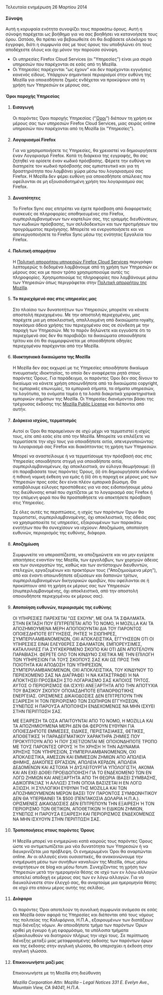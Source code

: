 Τελευταία ενημέρωση 26 Μαρτίου 2014

#### Σύνοψη

Αυτή η κορυφαία ενότητα συνοψίζει τους παρακάτω όρους. Αυτή η σύνοψη παρέχεται ως βοήθημα για να σας βοηθήσει να κατανοήσετε τους όρου. Ωστόσο, θα πρέπει να βεβαιωθείτε ότι θα διαβάσετε ολόκληρο το έγγραφο, διότι η συμφωνία σας με τους όρους του υποδηλώνει ότι τους αποδέχεστε όλους και όχι μόνον την παρούσα σύνοψη.

- Οι υπηρεσίες Firefox Cloud Services (οι "Υπηρεσίες") είναι μια σειρά υπηρεσιών που παρέχονται σε εσάς από τη Mozilla.
- Οι Υπηρεσίες παρέχονται "ως έχουν" και δεν παρέχονται εγγυήσεις κανενός είδους. Υπάρχουν σημαντικοί περιορισμοί στην ευθύνη της Mozilla για οποιεσδήποτε ζημιές ενδέχεται να προκύψουν από τη χρήση των Υπηρεσιών εκ μέρους σας.

#### Όροι παροχής Υπηρεσίας

1. #### Εισαγωγή

    Οι παρόντες Όροι παροχής Υπηρεσίας ("<u>Όροι</u>") διέπουν τη χρήση εκ μέρους σας των υπηρεσιών Firefox Cloud Services, μιας σειράς online υπηρεσιών που παρέχονται από τη Mozilla (οι "Υπηρεσίες").

2. #### Λογαριασμοί Firefox

    Για να χρησιμοποιήσετε τις Υπηρεσίες, θα χρειαστεί να δημιουργήσετε έναν Λογαριασμό Firefox.  Κατά τη διάρκεια της εγγραφής, θα σας ζητηθεί να ορίσετε έναν κωδικό πρόσβασης. Φέρετε την ευθύνη να διατηρείτε τον κωδικό πρόσβασής σας εμπιστευτικό και για τη δραστηριότητα που λαμβάνει χώρα μέσω του λογαριασμού σας Firefox. Η Mozilla δεν φέρει ευθύνη για οποιεσδήποτε απώλειες που οφείλονται σε μη εξουσιοδοτημένη χρήση του λογαριασμού σας Firefox.

3. #### Δυνατότητες

    Το Firefox Sync σας επιτρέπει να έχετε πρόσβαση από διαφορετικές συσκευές σε πληροφορίες αποθηκευμένες στο Firefox, συμπεριλαμβανομένων των καρτελών σας, της γραμμής διευθύνσεων, των κωδικών πρόσβασης, των σελιδοδεικτών και των προτιμήσεων του προγράμματος περιήγησης. Μπορείτε να ενεργοποιήσετε και να απενεργοποιήσετε το Firefox Sync μέσω της ενότητας Εργαλεία του Firefox.

4. #### Πολιτική απορρήτου

    Η [Πολιτική απορρήτου υπηρεσιών Firefox Cloud Services](http://www.mozilla.org/en-US/privacy/firefox-cloud/) περιγράφει λεπτομερώς τι δεδομένα λαμβάνουμε από τη χρήση των Υπηρεσιών εκ μέρους σας και με ποιον τρόπο χρησιμοποιούμε αυτές τις πληροφορίες. Χρησιμοποιούμε τις πληροφορίες που λαμβάνουμε μέσω των Υπηρεσιών όπως περιγράφεται στην [Πολιτική απορρήτου της Mozilla](http://www.mozilla.org/privacy/).

5. #### Το περιεχόμενό σας στις υπηρεσίες μας

    Στο πλαίσιο των δυνατοτήτων των Υπηρεσιών, μπορείτε να κάνετε αποστολή περιεχομένου. Με την αποστολή περιεχομένου, μας παρέχετε μια μη αποκλειστική, απαλλαγμένη από δικαιώματα royalty, παγκόσμια άδεια χρήσης του περιεχομένου σας σε σύνδεση με την παροχή των Υπηρεσιών. Με το παρόν δηλώνετε και εγγυάστε ότι το περιεχόμενό σας δεν θα παραβιάζει τα δικαιώματα οποιουδήποτε τρίτου και ότι θα συμμορφώνεται με οποιεσδήποτε οδηγίες περιεχομένου παρέχονται από την Mozilla.

6. #### Ιδιοκτησιακά δικαιώματα της Mozilla

    Η Mozilla δεν σας εκχωρεί με τις Υπηρεσίες οποιοδήποτε δικαίωμα πνευματικής ιδιοκτησίας, το οποίο δεν αναφέρεται ρητά στους παρόντες Όρους. Για παράδειγμα, οι παρόντες Όροι δεν σας δίνουν το δικαίωμα να κάνετε χρήση οποιωνδήποτε από τα δικαιώματα copyright, τις εμπορικές επωνυμίες, τα εμπορικά σήματα, τα σήματα υπηρεσιών, τα λογότυπα, τα ονόματα τομέα ή τα λοιπά διακριτικά χαρακτηριστικά εμπορικών σημάτων της Mozilla. Οι Υπηρεσίες διανέμονται βάσει της τρέχουσας έκδοσης της [Mozilla Public License](http://www.mozilla.org/MPL/) και διέπονται από αυτήν.

7. #### Διάρκεια ισχύος, τερματισμός

    Αυτοί οι Όροι θα παραμείνουν σε ισχύ μέχρι να τερματιστεί η ισχύς τους, είτε από εσάς είτε από την Mozilla. Μπορείτε να επιλέξετε να τερματίσετε την ισχύ τους για οποιαδήποτε αιτία, απενεργοποιώντας το λογαριασμό σας Firefox και διακόπτοντας τη χρήση των Υπηρεσιών.

    Μπορεί να αναστείλουμε ή να τερματίσουμε την πρόσβασή σας στις Υπηρεσίες οποιαδήποτε στιγμή για οποιαδήποτε αιτία, συμπεριλαμβανομένων, όχι αποκλειστικά, αν εύλογα θεωρήσουμε: (i) ότι παραβιάσατε τους παρόντες Όρους, (ii) ότι δημιουργήσατε κίνδυνο ή πιθανή νομική έκθεση για εμάς ή (iii) ότι η παροχή εκ μέρους μας των Υπηρεσιών προς εσάς δεν είναι πλέον εμπορικά βιώσιμη. Θα καταβάλουμε εύλογες προσπάθειες για να σας ειδοποιήσουμε μέσω της διεύθυνσης email που σχετίζεται με το λογαριασμό σας Firefox ή την επόμενη φορά που θα προσπαθήσετε να αποκτήσετε πρόσβαση στις Υπηρεσίες.

    Σε όλες αυτές τις περιπτώσεις, η ισχύς των παρόντων Όρων θα τερματιστεί, συμπεριλαμβανομένης, όχι αποκλειστικά, της άδειάς σας να χρησιμοποιείτε τις υπηρεσίες, εξαιρουμένων των παρακάτω ενοτήτων που θα συνεχίσουν να ισχύουν: Αποζημίωση, αποποίηση ευθυνών, περιορισμός της ευθύνης, διάφορα.

8. #### Αποζημίωση

    Συμφωνείτε να υπερασπίζεστε, να αποζημιώνετε και να μην εγείρετε απαιτήσεις εναντίον της Mozilla, των εργολάβων, των χορηγών άδειας και των συνεργατών της, καθώς και των αντίστοιχων διευθυντών, στελεχών, εργαζομένων και πρακτόρων τους ("Αποζημιούμενα μέρη"), από και έναντι οποιωνδήποτε αξιώσεων και δαπανών τρίτων, συμπεριλαμβανομένων δικηγορικών αμοιβών, που οφείλονται σε ή προκύπτουν από τη χρήση εκ μέρους σας των Υπηρεσιών (συμπεριλαμβανομένης, όχι αποκλειστικά, από την αποστολή οποιουδήποτε περιεχομένου εκ μέρους σας).

9. #### Αποποίηση ευθυνών, περιορισμός της ευθύνης

    ΟΙ ΥΠΗΡΕΣΙΕΣ ΠΑΡΕΧΕΤΑΙ "ΩΣ ΕΧΟΥΝ", ΜΕ ΟΛΑ ΤΑ ΣΦΑΛΜΑΤΑ. ΣΤΗΝ ΕΚΤΑΣΗ ΠΟΥ ΕΠΙΤΡΕΠΕΤΑΙ ΑΠΟ ΤΟ ΝΟΜΟ, Η MOZILLA ΚΑΙ ΤΑ ΑΠΟΖΗΜΙΟΥΜΕΝΑ ΜΕΡΗ ΑΠΟΠΟΙΟΥΝΤΑΙ ΔΙΑ ΤΟΥ ΠΑΡΟΝΤΟΣ ΟΠΟΙΕΣΔΗΠΟΤΕ ΕΓΓΥΗΣΕΙΣ, ΡΗΤΕΣ Ή ΣΙΩΠΗΡΕΣ, ΣΥΜΠΕΡΙΛΑΜΒΑΝΟΜΕΝΩΝ, ΟΧΙ ΑΠΟΚΛΕΙΣΤΙΚΑ, ΕΓΓΥΗΣΕΩΝ ΟΤΙ ΟΙ ΥΠΗΡΕΣΙΕΣ ΕΙΝΑΙ ΕΛΕΥΘΕΡΕΣ ΣΦΑΛΜΑΤΩΝ, ΕΜΠΟΡΕΥΣΙΜΕΣ, ΚΑΤΑΛΛΗΛΕΣ ΓΙΑ ΣΥΓΚΕΚΡΙΜΕΝΟ ΣΚΟΠΟ ΚΑΙ ΟΤΙ ΔΕΝ ΑΠΟΤΕΛΟΥΝ ΠΑΡΑΒΙΑΣΗ. ΦΕΡΕΤΕ ΟΛΟ ΤΟΝ ΚΙΝΔΥΝΟ ΣΧΕΤΙΚΑ ΜΕ ΤΗΝ ΕΠΙΛΟΓΗ ΤΩΝ ΥΠΗΡΕΣΙΩΝ ΓΙΑ ΤΟΥΣ ΣΚΟΠΟΥΣ ΣΑΣ ΚΑΙ ΩΣ ΠΡΟΣ ΤΗΝ ΠΟΙΟΤΗΤΑ ΚΑΙ ΑΠΟΔΟΣΗ ΤΩΝ ΥΠΗΡΕΣΙΩΝ, ΣΥΜΠΕΡΙΛΑΜΒΑΝΟΜΕΝΩΝ, ΟΧΙ ΑΠΟΚΛΕΙΣΤΙΚΑ, ΤΟΥ ΚΙΝΔΥΝΟΥ ΤΟ ΠΕΡΙΕΧΟΜΕΝΟ ΣΑΣ ΝΑ ΔΙΑΓΡΑΦΕΙ Ή ΝΑ ΚΑΤΑΣΤΡΑΦΕΙ Ή ΝΑ ΑΠΟΚΤΗΣΕΙ ΠΡΟΣΒΑΣΗ ΣΤΟ ΛΟΓΑΡΙΑΣΜΟ ΣΑΣ ΚΑΠΟΙΟΣ ΤΡΙΤΟΣ. ΑΥΤΟΣ Ο ΠΕΡΙΟΡΙΣΜΟΣ ΘΑ ΙΣΧΥΕΙ ΑΝΕΞΑΡΤΗΤΑ ΑΠΟ ΤΗΝ ΑΠΟΤΥΧΙΑ ΤΟΥ ΒΑΣΙΚΟΥ ΣΚΟΠΟΥ ΟΠΟΙΑΣΔΗΠΟΤΕ ΕΠΑΝΟΡΘΩΤΙΚΗΣ ΕΝΕΡΓΕΙΑΣ. ΟΡΙΣΜΕΝΕΣ ΔΙΚΑΙΟΔΟΣΙΕΣ ΔΕΝ ΕΠΙΤΡΕΠΟΥΝ ΤΗΝ ΕΞΑΙΡΕΣΗ Ή ΤΟΝ ΠΕΡΙΟΡΙΣΜΟ ΤΩΝ ΣΙΩΠΗΡΩΝ ΕΓΓΥΗΣΕΩΝ, ΣΥΝΕΠΩΣ Η ΠΑΡΟΥΣΑ ΑΠΟΠΟΙΗΣΗ ΕΝΔΕΧΟΜΕΝΩΣ ΝΑ ΜΗΝ ΙΣΧΥΕΙ ΣΤΗΝ ΠΕΡΙΠΤΩΣΗ ΣΑΣ.

    ΜΕ ΕΞΑΙΡΕΣΗ ΤΑ ΟΣΑ ΑΠΑΙΤΟΥΝΤΑΙ ΑΠΟ ΤΟ ΝΟΜΟ, Η MOZILLA ΚΑΙ ΤΑ ΑΠΟΖΗΜΙΟΥΜΕΝΑ ΜΕΡΗ ΔΕΝ ΘΑ ΦΕΡΟΥΝ ΕΥΘΥΝΗ ΓΙΑ ΟΠΟΙΕΣΔΗΠΟΤΕ ΕΜΜΕΣΕΣ, ΕΙΔΙΚΕΣ, ΠΕΡΙΣΤΑΣΙΑΚΕΣ, ΘΕΤΙΚΕΣ, ΑΠΟΘΕΤΙΚΕΣ Ή ΠΑΡΑΔΕΙΓΜΑΤΙΚΟΥ ΧΑΡΑΚΤΗΡΑ ΖΗΜΙΕΣ ΠΟΥ ΠΡΟΚΥΠΤΟΥΝ ΑΠΟ Ή ΠΟΥ ΣΧΕΤΙΖΟΝΤΑΙ ΜΕ ΟΠΟΙΟΝΔΗΠΟΤΕ ΤΡΟΠΟ ΜΕ ΤΟΥΣ ΠΑΡΟΝΤΕΣ ΟΡΟΥΣ Ή ΤΗ ΧΡΗΣΗ Ή ΤΗΝ ΑΔΥΝΑΜΙΑ ΧΡΗΣΗΣ ΤΩΝ ΥΠΗΡΕΣΙΩΝ, ΣΥΜΠΕΡΙΛΑΜΒΑΝΟΜΕΝΩΝ, ΟΧΙ ΑΠΟΚΛΕΙΣΤΙΚΑ, ΑΜΕΣΩΝ ΚΑΙ ΕΜΜΕΣΩΝ ΖΗΜΙΩΝ ΑΠΟ ΑΠΩΛΕΙΑ ΦΗΜΗΣ, ΔΙΑΚΟΠΕΣ ΕΡΓΑΣΙΩΝ, ΑΠΩΛΕΙΑ ΚΕΡΔΩΝ, ΑΠΩΛΕΙΑ ΔΕΔΟΜΕΝΩΝ ΚΑΙ ΑΣΤΟΧΙΑ Ή ΔΥΣΛΕΙΤΟΥΡΓΙΑ ΥΠΟΛΟΓΙΣΤΗ, ΑΚΟΜΑ ΚΑΙ ΑΝ ΕΧΕΙ ΔΟΘΕΙ ΠΡΟΕΙΔΟΠΟΙΗΣΗ ΓΙΑ ΤΟ ΕΝΔΕΧΟΜΕΝΟ ΤΩΝ ΕΝ ΛΟΓΩ ΖΗΜΙΩΝ ΚΑΙ ΑΝΕΞΑΡΤΗΤΑ ΑΠΟ ΤΗ ΘΕΩΡΙΑ (ΒΑΣΕΙ ΣΥΜΒΑΣΗΣ, ΑΔΙΚΟΠΡΑΞΙΑΣ Ή ΑΛΛΩΣ) ΣΤΗΝ ΟΠΟΙΑ ΒΑΣΙΖΕΤΑΙ Η ΕΝ ΛΟΓΩ ΑΞΙΩΣΗ. Η ΣΥΛΛΟΓΙΚΗ ΕΥΘΥΝΗ ΤΗΣ MOZILLA ΚΑΙ ΤΩΝ ΑΠΟΖΗΜΙΟΥΜΕΝΩΝ ΜΕΡΩΝ ΒΑΣΕΙ ΤΟΥ ΠΑΡΟΝΤΟΣ ΣΥΜΦΩΝΗΤΙΚΟΥ ΔΕΝ ΘΑ ΥΠΕΡΒΑΙΝΕΙ ΤΑ $500 (ΠΕΝΤΑΚΟΣΙΑ ΔΟΛΑΡΙΑ Η.Π.Α.). ΟΡΙΣΜΕΝΕΣ ΔΙΚΑΙΟΔΟΣΙΕΣ ΔΕΝ ΕΠΙΤΡΕΠΟΥΝ ΤΗΝ ΕΞΑΙΡΕΣΗ Ή ΤΟΝ ΠΕΡΙΟΡΙΣΜΟ ΤΩΝ ΘΕΤΙΚΩΝ, ΑΠΟΘΕΤΙΚΩΝ Ή ΕΙΔΙΚΩΝ ΖΗΜΙΩΝ, ΣΥΝΕΠΩΣ Η ΠΑΡΟΥΣΑ ΕΞΑΙΡΕΣΗ ΚΑΙ ΠΕΡΙΟΡΙΣΜΟΣ ΕΝΔΕΧΟΜΕΝΩΣ ΝΑ ΜΗΝ ΙΣΧΥΟΥΝ ΣΤΗΝ ΠΕΡΙΠΤΩΣΗ ΣΑΣ.

10. #### Τροποποιήσεις στους παρόντες Όρους

    Η Mozilla μπορεί να ενημερώνει κατά καιρούς τους παρόντες Όρους ώστε να αντιμετωπίζεται μια νέα δυνατότητα των Υπηρεσιών ή να διευκρινίζεται μια πρόβλεψη. Οι ενημερωμένοι Όροι θα αναρτώνται online. Αν οι αλλαγές είναι ουσιαστικές, θα ανακοινώνουμε την ενημέρωση μέσω των συνήθων καναλιών της Mozilla, όπως μέσω αναρτήσεων σε blog και μέσω forum. Συνεχίζοντας τη χρήση των Υπηρεσιών μετά την ημερομηνία θέσης σε ισχύ των εν λόγω αλλαγών αποτελεί αποδοχή εκ μέρους σας των εν λόγω αλλαγών. Για να διευκολύνεστε στον έλεγχό σας, θα αναρτούμε μια ημερομηνία θέσης σε ισχύ στο επάνω μέρος αυτής της σελίδας.

11. #### Διάφορα

    Οι παρόντες Όροι αποτελούν τη συνολική συμφωνία ανάμεσα σε εσάς και Mozilla όσον αφορά τις Υπηρεσίες και διέπονται από τους νόμους της πολιτείας της Καλιφόρνια, Η.Π.Α., εξαιρουμένων των διατάξεων περί διένεξης νόμων. Αν οποιοδήποτε τμήμα των παρόντων Όρων κριθεί μη έγκυρο ή μη εφαρμόσιμο, τα υπόλοιπα τμήματα εξακολουθούν να διατηρούν πλήρως την ισχύ τους. Σε περίπτωση διένεξης μεταξύ μιας μεταφρασμένης έκδοσης των παρόντων όρων και της έκδοσης στην αγγλική γλώσσα, θα υπερισχύει η έκδοση στην αγγλική γλώσσα.

12. #### Επικοινωνήστε μαζί μας

    Επικοινωνήστε με τη Mozilla στη διεύθυνση

    <address>
      Mozilla Corporation 
      Attn: Mozilla – Legal Notices 
      331 E. Evelyn Ave., 
      Mountain View, CA 94041, Η.Π.Α. 
    </address>
